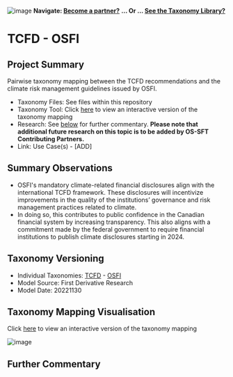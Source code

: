 ![image](https://user-images.githubusercontent.com/112073913/188821900-0c411acf-fbdd-4163-adc9-3ba4e2be78df.png)
**Navigate: [Become a partner?](https://github.com/OS-SFT/06-COLLABORATORS-PARTNERS)**
**... Or ... [See the Taxonomy Library?](https://github.com/orgs/OS-SFT/projects/2)**

# TCFD - OSFI

## Project Summary

Pairwise taxonomy mapping between the TCFD recommendations and the climate risk management guidelines issued by OSFI.
- Taxonomy Files: See files within this repository
- Taxonomy Tool: Click [here](https://os-sft.solidatus.com/viewer/share/g7t68iWmMqOAhI0CgtpRSgMLnfdTNcdl) to view an interactive version of the taxonomy mapping
- Research: See [below](https://github.com/OS-SFT/Taxonomy-Mappings-Library/blob/main/Taxonomy%20Mappings%20-%20Double/TCFD%20-%20OSFI#further-commentary) for further commentary. **Please note that additional future research on this topic is to be added by OS-SFT Contributing Partners.**
- Link: Use Case(s) - [ADD]

## Summary Observations

- OSFI's mandatory climate-related financial disclosures align with the international TCFD framework. These disclosures will incentivize improvements in the quality of the institutions’ governance and risk management practices related to climate.
- In doing so, this contributes to public confidence in the Canadian financial system by increasing transparency. This also aligns with a commitment made by the federal government to require financial institutions to publish climate disclosures starting in 2024.

## Taxonomy Versioning

- Individual Taxonomies: [TCFD](https://github.com/OS-SFT/Taxonomy-Mappings-Library/tree/main/Single%20Taxonomies/TCFD) - [OSFI](https://github.com/OS-SFT/Taxonomy-Mappings-Library/tree/main/Single%20Taxonomies/OSFI)
- Model Source: First Derivative Research
- Model Date: 20221130

## Taxonomy Mapping Visualisation

Click [here](https://os-sft.solidatus.com/viewer/share/g7t68iWmMqOAhI0CgtpRSgMLnfdTNcdl) to view an interactive version of the taxonomy mapping

![image](https://github.com/OS-SFT/Taxonomy-Mappings-Library/assets/112079442/0eb8572b-cc38-4c93-939b-7d009d61079b)

## Further Commentary
